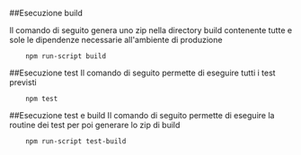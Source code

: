 
##Esecuzione build

Il comando di seguito genera uno zip nella directory build contenente tutte e sole le dipendenze necessarie all'ambiente di produzione

```
    npm run-script build
```
##Esecuzione test
Il comando di seguito permette di eseguire tutti i test previsti

```
    npm test
```

##Esecuzione test e build
Il comando di seguito permette di eseguire la routine dei test per poi generare lo zip di build

```
    npm run-script test-build
```
